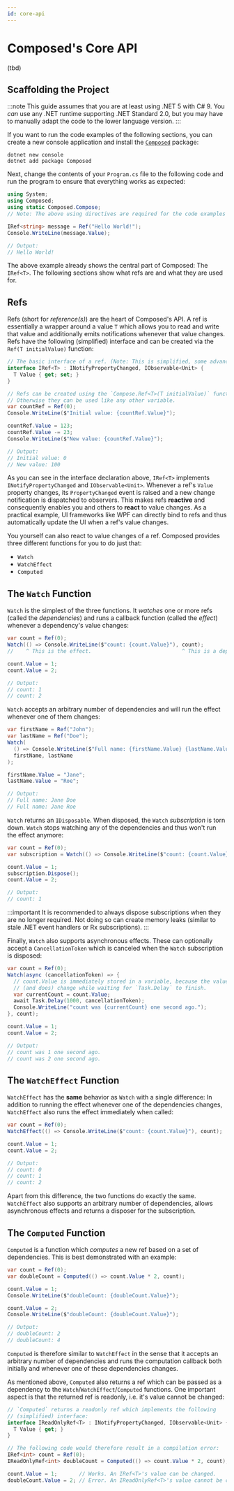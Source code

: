 ```yaml
---
id: core-api
---
```


# Composed's Core API

(tbd)


## Scaffolding the Project

:::note
This guide assumes that you are at least using .NET 5 with C# 9.
You *can* use any .NET runtime supporting .NET Standard 2.0, but you may have to manually adapt the
code to the lower language version.
:::

If you want to run the code examples of the following sections, you can create a new console
application and install the [`Composed`](../packages/Composed/index.md) package:

```shell
dotnet new console
dotnet add package Composed
```

Next, change the contents of your `Program.cs` file to the following code and run the program
to ensure that everything works as expected:


```csharp
using System;
using Composed;
using static Composed.Compose;
// Note: The above using directives are required for the code examples below.

IRef<string> message = Ref("Hello World!");
Console.WriteLine(message.Value);

// Output:
// Hello World!
```

The above example already shows the central part of Composed: The `IRef<T>`.
The following sections show what refs are and what they are used for.


## Refs

Refs (short for *reference(s)*) are the heart of Composed's API.
A ref is essentially a wrapper around a value `T` which allows you to read and write that value
and additionally emits notifications whenever that value changes.
Refs have the following (simplified) interface and can be created via the `Ref(T initialValue)` function:

```csharp
// The basic interface of a ref. (Note: This is simplified, some advanced members are missing).
interface IRef<T> : INotifyPropertyChanged, IObservable<Unit> {
  T Value { get; set; }
}

// Refs can be created using the `Compose.Ref<T>(T initialValue)` function.
// Otherwise they can be used like any other variable.
var countRef = Ref(0);
Console.WriteLine($"Initial value: {countRef.Value}");

countRef.Value = 123;
countRef.Value -= 23;
Console.WriteLine($"New value: {countRef.Value}");

// Output:
// Initial value: 0
// New value: 100
```

As you can see in the interface declaration above, `IRef<T>` implements `INotifyPropertyChanged` and
`IObservable<Unit>`. Whenever a ref's `Value` property changes, its `PropertyChanged` event is raised
and a new change notification is dispatched to observers.
This makes refs **reactive** and consequently enables you and others to **react** to value changes.
As a practical example, UI frameworks like WPF can directly bind to refs and thus automatically
update the UI when a ref's value changes.

You yourself can also react to value changes of a ref. Composed provides three different functions
for you to do just that:

* `Watch`
* `WatchEffect`
* `Computed`


## The `Watch` Function

`Watch` is the simplest of the three functions. It *watches* one or more refs (called the
*dependencies*) and runs a callback function (called the *effect*) whenever a dependency's
value changes:

```csharp
var count = Ref(0);
Watch(() => Console.WriteLine($"count: {count.Value}"), count);
//    ^ This is the effect.                             ^ This is a dependency.

count.Value = 1;
count.Value = 2;

// Output:
// count: 1
// count: 2
```

`Watch` accepts an arbitrary number of dependencies and will run the effect whenever one of them changes:

```csharp
var firstName = Ref("John");
var lastName = Ref("Doe");
Watch(
  () => Console.WriteLine($"Full name: {firstName.Value} {lastName.Value}"),
  firstName, lastName
);

firstName.Value = "Jane";
lastName.Value = "Roe";

// Output:
// Full name: Jane Doe
// Full name: Jane Roe
```

`Watch` returns an `IDisposable`. When disposed, the `Watch` *subscription* is torn down.
`Watch` stops watching any of the dependencies and thus won't run the effect anymore:

```csharp
var count = Ref(0);
var subscription = Watch(() => Console.WriteLine($"count: {count.Value}"), count);

count.Value = 1;
subscription.Dispose();
count.Value = 2;

// Output:
// count: 1
```

:::important
It is recommended to always dispose subscriptions when they are no longer required.
Not doing so can create memory leaks (similar to stale .NET event handlers or Rx subscriptions).
:::

Finally, `Watch` also supports asynchronous effects. These can optionally accept a
`CancellationToken` which is canceled when the `Watch` subscription is disposed:

```csharp
var count = Ref(0);
Watch(async (cancellationToken) => {
  // count.Value is immediately stored in a variable, because the value can
  // (and does) change while waiting for `Task.Delay` to finish.
  var currentCount = count.Value;
  await Task.Delay(1000, cancellationToken);
  Console.WriteLine("count was {currentCount} one second ago.");
}, count);

count.Value = 1;
count.Value = 2;

// Output:
// count was 1 one second ago.
// count was 2 one second ago.
```


## The `WatchEffect` Function

`WatchEffect` has the **same** behavior as `Watch` with a single difference:
In addition to running the effect whenever one of the dependencies changes, `WatchEffect` also
runs the effect immediately when called:

```csharp
var count = Ref(0);
WatchEffect(() => Console.WriteLine($"count: {count.Value}"), count);

count.Value = 1;
count.Value = 2;

// Output:
// count: 0
// count: 1
// count: 2
```

Apart from this difference, the two functions do exactly the same. `WatchEffect` also supports an
arbitrary number of dependencies, allows asynchronous effects and returns a disposer for the
subscription.


## The `Computed` Function

`Computed` is a function which *computes* a new ref based on a set of dependencies.
This is best demonstrated with an example:

```csharp
var count = Ref(0);
var doubleCount = Computed(() => count.Value * 2, count);

count.Value = 1;
Console.WriteLine($"doubleCount: {doubleCount.Value}");

count.Value = 2;
Console.WriteLine($"doubleCount: {doubleCount.Value}");

// Output:
// doubleCount: 2
// doubleCount: 4
```

`Computed` is therefore similar to `WatchEffect` in the sense that it accepts an arbitrary number
of dependencies and runs the computation callback both initially and whenever one of these
dependencies changes.

As mentioned above, `Computed` also returns a ref which can be passed as a dependency to the
`Watch`/`WatchEffect`/`Computed` functions. One important aspect is that the returned ref is
readonly, i.e. it's value cannot be changed:

```csharp
// `Computed` returns a readonly ref which implements the following
// (simplified) interface:
interface IReadOnlyRef<T> : INotifyPropertyChanged, IObservable<Unit> {
  T Value { get; }
}

// The following code would therefore result in a compilation error:
IRef<int> count = Ref(0);
IReadOnlyRef<int> doubleCount = Computed(() => count.Value * 2, count);

count.Value = 1;       // Works. An IRef<T>'s value can be changed.
doubleCount.Value = 2; // Error. An IReadOnlyRef<T>'s value cannot be changed.
```
